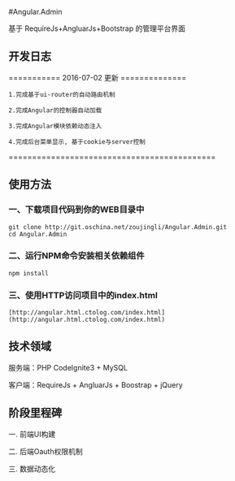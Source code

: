 #Angular.Admin

基于 RequireJs+AngluarJs+Bootstrap 的管理平台界面

## 开发日志

=========== 2016-07-02 更新 ==============
    
    1.完成基于ui-router的自动路由机制

    2.完成Angular的控制器自动加载

    3.完成Angular模块依赖动态注入
    
    4.完成后台菜单显示, 基于cookie与server控制

============================================

## 使用方法
### 一、下载项目代码到你的WEB目录中
```shell
git clone http://git.oschina.net/zoujingli/Angular.Admin.git
cd Angular.Admin
```
### 二、运行NPM命令安装相关依赖组件
```shell
npm install
```
### 三、使用HTTP访问项目中的index.html
```link
[http://angular.html.ctolog.com/index.html](http://angular.html.ctolog.com/index.html)
```

## 技术领域

服务端：PHP CodeIgnite3 + MySQL

客户端：RequireJs + AngluarJs + Boostrap + jQuery

## 阶段里程碑

一. 前端UI构建

二. 后端Oauth权限机制

三. 数据动态化 